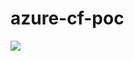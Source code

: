 # azure-cf-poc
[<img src="https://camo.githubusercontent.com/9285dd3998997a0835869065bb15e5d500475034/687474703a2f2f617a7572656465706c6f792e6e65742f6465706c6f79627574746f6e2e706e67">](https://portal.azure.com/#create/Microsoft.Template/uri/https%3A%2F%2Fraw.githubusercontent.com%2Fjastev%2Fazure-cf-poc%2Ftemplate%2Fazuredeploy.json)
